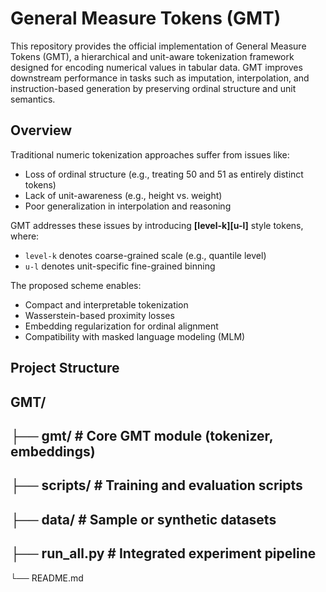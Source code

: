 # General Measure Tokens (GMT)
This repository provides the official implementation of General Measure Tokens (GMT), 
a hierarchical and unit-aware tokenization framework designed for encoding numerical 
values in tabular data. GMT improves downstream performance in tasks such as imputation, 
interpolation, and instruction-based generation by preserving ordinal structure and unit semantics.

## Overview
Traditional numeric tokenization approaches suffer from issues like:
- Loss of ordinal structure (e.g., treating 50 and 51 as entirely distinct tokens)
- Lack of unit-awareness (e.g., height vs. weight)
- Poor generalization in interpolation and reasoning

GMT addresses these issues by introducing **[level-k][u-l]** style tokens, where:
- `level-k` denotes coarse-grained scale (e.g., quantile level)
- `u-l` denotes unit-specific fine-grained binning

The proposed scheme enables:
- Compact and interpretable tokenization
- Wasserstein-based proximity losses
- Embedding regularization for ordinal alignment
- Compatibility with masked language modeling (MLM)

## Project Structure
GMT/
-
├── gmt/ # Core GMT module (tokenizer, embeddings)
-
├── scripts/ # Training and evaluation scripts
-
├── data/ # Sample or synthetic datasets
-
├── run_all.py # Integrated experiment pipeline
-
└── README.md
